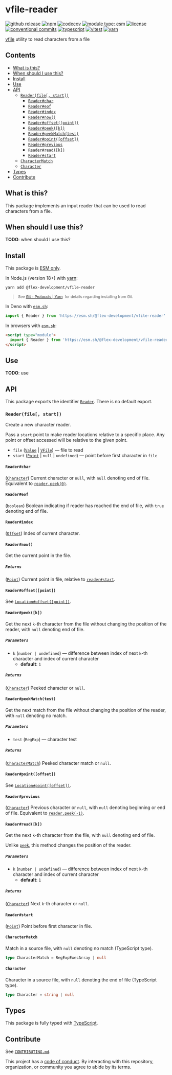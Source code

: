 # vfile-reader

[![github release](https://img.shields.io/github/v/release/flex-development/vfile-reader.svg?include_prereleases&sort=semver)](https://github.com/flex-development/vfile-reader/releases/latest)
[![npm](https://img.shields.io/npm/v/@flex-development/vfile-reader.svg)](https://npmjs.com/package/@flex-development/vfile-reader)
[![codecov](https://codecov.io/gh/flex-development/vfile-reader/graph/badge.svg?token=XJBC8OxhNZ)](https://codecov.io/gh/flex-development/vfile-reader)
[![module type: esm](https://img.shields.io/badge/module%20type-esm-brightgreen)](https://github.com/voxpelli/badges-cjs-esm)
[![license](https://img.shields.io/github/license/flex-development/vfile-reader.svg)](LICENSE.md)
[![conventional commits](https://img.shields.io/badge/-conventional%20commits-fe5196?logo=conventional-commits&logoColor=ffffff)](https://conventionalcommits.org/)
[![typescript](https://img.shields.io/badge/-typescript-3178c6?logo=typescript&logoColor=ffffff)](https://typescriptlang.org/)
[![vitest](https://img.shields.io/badge/-vitest-6e9f18?style=flat&logo=vitest&logoColor=ffffff)](https://vitest.dev/)
[![yarn](https://img.shields.io/badge/-yarn-2c8ebb?style=flat&logo=yarn&logoColor=ffffff)](https://yarnpkg.com/)

[vfile][vfile] utility to read characters from a file

## Contents

- [What is this?](#what-is-this)
- [When should I use this?](#when-should-i-use-this)
- [Install](#install)
- [Use](#use)
- [API](#api)
  - [`Reader(file[, start])`](#readerfile-start)
    - [`Reader#char`](#readerchar)
    - [`Reader#eof`](#readereof)
    - [`Reader#index`](#readerindex)
    - [`Reader#now()`](#readernow)
    - [`Reader#offset([point])`](#readeroffsetpoint)
    - [`Reader#peek([k])`](#readerpeekk)
    - [`Reader#peekMatch(test)`](#readerpeekmatchtest)
    - [`Reader#point([offset])`](#readerpointoffset)
    - [`Reader#previous`](#readerprevious)
    - [`Reader#read([k])`](#readerreadk)
    - [`Reader#start`](#readerstart)
  - [`CharacterMatch`](#charactermatch)
  - [`Character`](#character)
- [Types](#types)
- [Contribute](#contribute)

## What is this?

This package implements an input reader that can be used to read characters from a file.

## When should I use this?

**TODO**: when should I use this?

## Install

This package is [ESM only][esm].

In Node.js (version 18+) with [yarn][yarn]:

```sh
yarn add @flex-development/vfile-reader
```

<blockquote>
  <small>
    See <a href='https://yarnpkg.com/protocol/git'>Git - Protocols | Yarn</a>
    &nbsp;for details regarding installing from Git.
  </small>
</blockquote>

In Deno with [`esm.sh`][esmsh]:

```ts
import { Reader } from 'https://esm.sh/@flex-development/vfile-reader'
```

In browsers with [`esm.sh`][esmsh]:

```html
<script type="module">
  import { Reader } from 'https://esm.sh/@flex-development/vfile-reader'
</script>
```

## Use

**TODO**: use

## API

This package exports the identifier [`Reader`](#readerfile-start). There is no default export.

### `Reader(file[, start])`

Create a new character reader.

Pass a `start` point to make reader locations relative to a specific place. Any point or offset accessed will be
relative to the given point.

- `file` ([`Value`][vfile-value] | [`VFile`][vfile-api]) &mdash; file to read
- `start` ([`Point`][point] | `null` | `undefined`) &mdash; point before first character in `file`

#### `Reader#char`

([`Character`](#character)) Current character or `null`, with `null` denoting end of file. Equivalent to
[`reader.peek(0)`](#readerpeekk).

#### `Reader#eof`

(`boolean`) Boolean indicating if reader has reached the end of file, with `true` denoting end of file.

#### `Reader#index`

([`Offset`][offset]) Index of current character.

#### `Reader#now()`

Get the current point in the file.

##### `Returns`

([`Point`][point]) Current point in file, relative to [`reader#start`](#readerstart).

#### `Reader#offset([point])`

See [`Location#offset([point])`][locationoffset-point].

#### `Reader#peek([k])`

Get the next `k`-th character from the file without changing the position of the reader, with `null` denoting end of
file.

##### `Parameters`

- `k` (`number | undefined`) &mdash; difference between index of next `k`-th character and index of current character
  - **default**: `1`

##### `Returns`

([`Character`](#character)) Peeked character or `null`.

#### `Reader#peekMatch(test)`

Get the next match from the file without changing the position of the reader, with `null` denoting no match.

##### `Parameters`

- `test` (`RegExp`) &mdash; character test

##### `Returns`

([`CharacterMatch`](#charactermatch)) Peeked character match or `null`.

#### `Reader#point([offset])`

See [`Location#point([offset])`][locationpoint-offset].

#### `Reader#previous`

([`Character`](#character)) Previous character or `null`, with `null` denoting beginning or end of file. Equivalent to
[`reader.peek(-1)`](#readerpeekk).

#### `Reader#read([k])`

Get the next `k`-th character from the file, with `null` denoting end of file.

Unlike [`peek`](#readerpeekk), this method changes the position of the reader.

##### `Parameters`

- `k` (`number | undefined`) &mdash; difference between index of next `k`-th character and index of current character
  - **default**: `1`

##### `Returns`

([`Character`](#character)) Next `k`-th character or `null`.

#### `Reader#start`

([`Point`][point]) Point before first character in file.

#### `CharacterMatch`

Match in a source file, with `null` denoting no match (TypeScript type).

```ts
type CharacterMatch = RegExpExecArray | null
```

#### `Character`

Character in a source file, with `null` denoting the end of file (TypeScript type).

```ts
type Character = string | null
```

## Types

This package is fully typed with [TypeScript][typescript].

## Contribute

See [`CONTRIBUTING.md`](CONTRIBUTING.md).

This project has a [code of conduct](CODE_OF_CONDUCT.md). By interacting with this repository, organization, or
community you agree to abide by its terms.

[esm]: https://gist.github.com/sindresorhus/a39789f98801d908bbc7ff3ecc99d99c
[esmsh]: https://esm.sh/
[locationoffset-point]: https://github.com/flex-development/vfile-location#locationoffsetpoint
[locationpoint-offset]: https://github.com/flex-development/vfile-location#locationpointoffset
[offset]: https://github.com/flex-development/unist-util-types#offset
[point]: https://github.com/flex-development/vfile-location#point
[typescript]: https://www.typescriptlang.org
[vfile-api]: https://github.com/vfile/vfile#vfileoptions
[vfile-value]: https://github.com/vfile/vfile#value
[vfile]: https://github.com/vfile/vfile
[yarn]: https://yarnpkg.com
